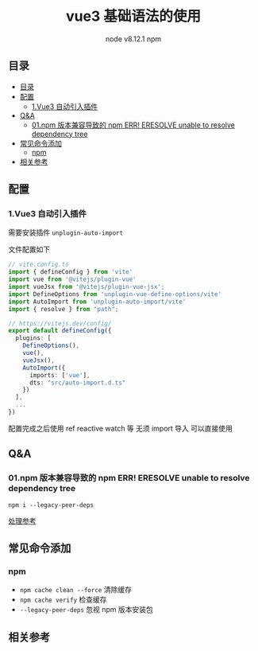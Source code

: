<div align="center">
  <h1>vue3 基础语法的使用</h1>
  <p>node v8.12.1  npm </p>
</div>

## 目录

- [目录](#目录)
- [配置](#配置)
  - [1.Vue3 自动引入插件](#1vue3-自动引入插件)
- [Q\&A](#qa)
  - [01.npm 版本兼容导致的 npm ERR! ERESOLVE unable to resolve dependency tree](#01npm-版本兼容导致的-npm-err-eresolve-unable-to-resolve-dependency-tree)
- [常见命令添加](#常见命令添加)
  - [npm](#npm)
- [相关参考](#相关参考)

## 配置

### 1.Vue3 自动引入插件

需要安装插件 `unplugin-auto-import`

文件配置如下

```ts
// vite.config.ts
import { defineConfig } from 'vite'
import vue from '@vitejs/plugin-vue'
import vueJsx from '@vitejs/plugin-vue-jsx';
import DefineOptions from 'unplugin-vue-define-options/vite'
import AutoImport from 'unplugin-auto-import/vite'
import { resolve } from "path";

// https://vitejs.dev/config/
export default defineConfig({
  plugins: [
    DefineOptions(),
    vue(),
    vueJsx(),
    AutoImport({
      imports: ['vue'],
      dts: "src/auto-import.d.ts"
    })
  ],
  ...
})
```

配置完成之后使用 ref reactive watch 等 无须 import 导入 可以直接使用

## Q&A

### 01.npm 版本兼容导致的 npm ERR! ERESOLVE unable to resolve dependency tree

```shell
npm i --legacy-peer-deps
```

[处理参考](https://www.cnblogs.com/it-people/p/15500753.html)

## 常见命令添加

### npm

- `npm cache clean --force` 清除缓存
- `npm cache verify` 检查缓存
- `--legacy-peer-deps` 忽视 npm 版本安装包

## 相关参考
